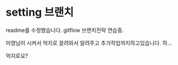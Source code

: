 # setting 브랜치

readme를 수정했습니다. gitflow 브랜치전략 연습중.

미영님이 시켜서 억지로 끌려와서 알려주고
추가작업까지하고있습니다. 하...

억지로요?
